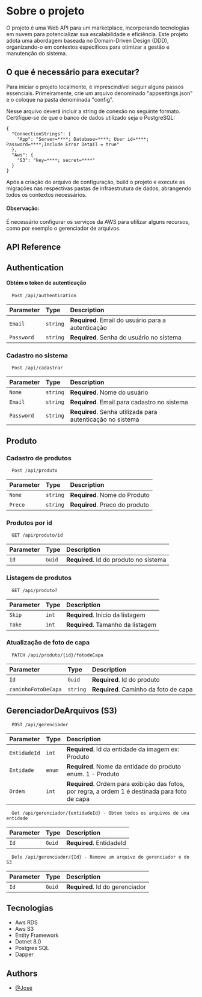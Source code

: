 # Sobre o projeto

O projeto é uma Web API para um marketplace, incorporando tecnologias em nuvem para potencializar sua escalabilidade e
eficiência.
Este projeto adota uma abordagem baseada no Domain-Driven Design (DDD), organizando-o em contextos específicos
para otimizar a gestão e manutenção do sistema.

## O que é necessário para executar?

Para iniciar o projeto localmente, é imprescindível seguir alguns passos essenciais. Primeiramente,
crie um arquivo denominado "appsettings.json" e o coloque na pasta denominada "config".

Nesse arquivo deverá incluir a string de conexão no seguinte formato. Certifique-se
de que o banco de dados utilizado seja o PostgreSQL:

```
{
  "ConnectionStrings": {
    "App": "Server=****; Database=****; User id=****; Password=****;Include Error Detail = true"
  },
  "Aws": {
    "S3": "key=****; secret=****"
  }
}
```

Após a criação do arquivo de configuração, build o projeto e execute as migrações nas respectivas pastas de
infraestrutura de dados, abrangendo todos os contextos necessários.

#### Observação:

É necessário configurar os serviços da AWS para utilizar alguns recursos, como por exemplo
o gerenciador de arquivos.

## API Reference

## Authentication

#### Obtém o token de autenticação

```http
  Post /api/authentication
```

| Parameter  | Type     | Description                                        |
|:-----------|:---------|:---------------------------------------------------|
| `Email`    | `string` | **Required**. Email do usuário para a autenticação |
| `Password` | `string` | **Required**. Senha do usuário no sistema          |

### Cadastro no sistema

```http
  Post /api/cadastrar
```

| Parameter  | Type     | Description                                                |
|:-----------|:---------|:-----------------------------------------------------------|
| `Nome`     | `string` | **Required**. Nome do usuário                              |
| `Email`    | `string` | **Required**. Email para cadastro no sistema               |
| `Password` | `string` | **Required**. Senha utilizada para autenticação no sistema |

## Produto

### Cadastro de produtos

```http
  Post /api/produto
```

| Parameter | Type     | Description                    |
|:----------|:---------|:-------------------------------|
| `Nome`    | `string` | **Required**. Nome do Produto  |
| `Preco`   | `string` | **Required**. Preco do produto |

### Produtos por id

```http
  GET /api/produto/id
```

| Parameter | Type   | Description                            |
|:----------|:-------|:---------------------------------------|
| `Id`      | `Guid` | **Required**. Id do produto no sistema |

### Listagem de produtos

```http
  GET /api/produto?
```

| Parameter | Type  | Description                       |
|:----------|:------|:----------------------------------|
| `Skip`    | `int` | **Required**. Inicio da listagem  |
| `Take`    | `int` | **Required**. Tamanho da listagem |

### Atualização de foto de capa 

```http
  PATCH /api/produto/{id}/fotodeCapa
```

| Parameter           | Type     | Description                           |
|:--------------------|:---------|:--------------------------------------|
| `Id`                | `Guid`   | **Required**. Id do produto           |
| `caminhoFotoDeCapa` | `string` | **Required**. Caminho da foto de capa |

## GerenciadorDeArquivos (S3)

```http
  POST /api/gerenciador
```

| Parameter    | Type   | Description                                                                                     |
|:-------------|:-------|:------------------------------------------------------------------------------------------------|
| `EntidadeId` | `int`  | **Required**. Id da entidade da imagem ex: Produto                                              |
| `Entidade`   | `enum` | **Required**. Nome da entidade do produto enum. 1 - Produto                                     |
| `Ordem`      | `int`  | **Required**. Ordem para exibição das fotos, por regra, a ordem 1 é destinada para foto de capa |

```http
  Get /api/gerenciador/{entidadeId} - Obtem todos os arquivos de uma entidade
```

| Parameter | Type   | Description              |
|:----------|:-------|:-------------------------|
| `Id`      | `Guid` | **Required**. EntidadeId |

```http
  Dele /api/gerenciador/{Id} - Remove um arquivo do gerenciador e do S3
```

| Parameter | Type   | Description                      |
|:----------|:-------|:---------------------------------|
| `Id`      | `Guid` | **Required**.  Id do gerenciador |

## Tecnologias

* Aws RDS
* Aws S3
* Entity Framework
* Dotnet 8.0
* Postgres SQL
* Dapper

## Authors

- [@José](https://github.com/Regulus01)
